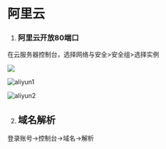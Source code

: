 # 阿里云

1. ### 阿里云开放80端口

在云服务器控制台，选择网络与安全>安全组>选择实例

![](/Users/binbinwang/workspace/bbNote/image/aliyun.png)

![aliyun1](/Users/binbinwang/workspace/bbNote/image/aliyun1.png)

![aliyun2](/Users/binbinwang/workspace/bbNote/image/aliyun2.png)

2. ## 域名解析

登录账号->控制台->域名->解析

